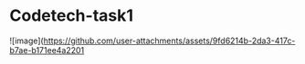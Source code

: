 # Codetech-task1
![image](https://github.com/user-attachments/assets/9fd6214b-2da3-417c-b7ae-b171ee4a2201
